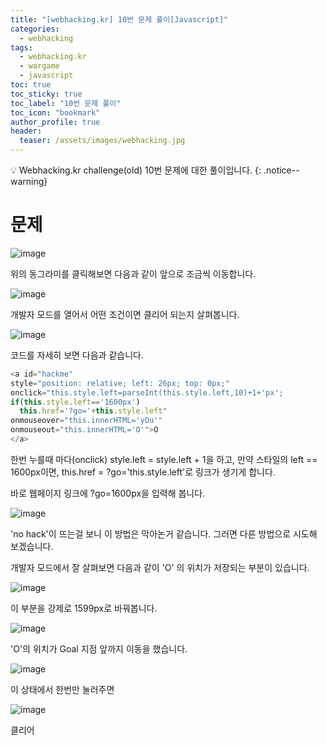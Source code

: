 ```yaml
---
title: "[webhacking.kr] 10번 문제 풀이[Javascript]"
categories:
  - webhacking
tags:
  - webhacking.kr
  - wargame
  - javascript
toc: true
toc_sticky: true
toc_label: "10번 문제 풀이"
toc_icon: "bookmark"
author_profile: true
header:
  teaser: /assets/images/webhacking.jpg
---
```


💡 Webhacking.kr challenge(old) 10번 문제에 대한 풀이입니다.
{: .notice--warning}

# 문제
 ![image](https://user-images.githubusercontent.com/33647663/150689474-a9eae91f-2ad0-4fa7-826d-bc277cd0fe6f.png)

 위의 동그라미를 클릭해보면 다음과 같이 앞으로 조금씩 이동합니다.

 ![image](https://user-images.githubusercontent.com/33647663/150689497-d1d52777-d6df-468c-a63e-d966dea74704.png)

 개발자 모드를 열어서 어떤 조건이면 클리어 되는지 살펴봅니다.

 ![image](https://user-images.githubusercontent.com/33647663/150689645-6a4a792b-4dc2-4bce-84c8-61fa97a1173d.png)

 코드를 자세히 보면 다음과 같습니다.

  ```javascript
  <a id="hackme" 
  style="position: relative; left: 26px; top: 0px;"
  onclick="this.style.left=parseInt(this.style.left,10)+1+'px';
  if(this.style.left=='1600px')
    this.href='?go='+this.style.left" 
  onmouseover="this.innerHTML='yOu'" 
  onmouseout="this.innerHTML='O'">O
  </a>
  ```

  한번 누를때 마다(onclick) style.left = style.left + 1을 하고, 만약 스타일의 left == 1600px이면, this.href = ?go='this.style.left'로 링크가 생기게 합니다.

  바로 웹페이지 링크에 ?go=1600px을 입력해 봅니다.

  ![image](https://user-images.githubusercontent.com/33647663/150689746-ec4a3c9a-8a0a-43ec-afe5-e2a9c1e27461.png)

  'no hack'이 뜨는걸 보니 이 방법은 막아논거 같습니다. 그러면 다른 방법으로 시도해 보겠습니다.

  개발자 모드에서 잘 살펴보면 다음과 같이 'O' 의 위치가 저장되는 부분이 있습니다.

  ![image](https://user-images.githubusercontent.com/33647663/150689797-1e3b29da-2d3b-4bdf-a94c-8473ceb56a1f.png)

  이 부분을 강제로 1599px로 바꿔봅니다.

  ![image](https://user-images.githubusercontent.com/33647663/150689839-b26ebc8f-f98b-4a7c-8412-62b74a17e78b.png)

  'O'의 위치가 Goal 지점 앞까지 이동을 했습니다.

  ![image](https://user-images.githubusercontent.com/33647663/150689849-dbd2f64a-4351-4e1b-90ac-8b1bbbdd3541.png)

  이 상태에서 한번만 눌러주면

  ![image](https://user-images.githubusercontent.com/33647663/150689876-5d9fddee-797b-4ed2-a692-d40af9e6ed20.png)
  
  클리어

